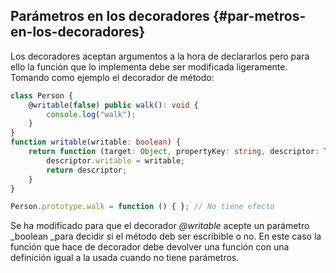 ## Parámetros en los decoradores {#par-metros-en-los-decoradores}

Los decoradores aceptan argumentos a la hora de declararlos pero para ello la función que lo implementa debe ser modificada ligeramente. Tomando como ejemplo el decorador de método:

```ts
class Person {
    @writable(false) public walk(): void {
        console.log("walk");
    }
}
function writable(writable: boolean) {
    return function (target: Object, propertyKey: string, descriptor: TypedPropertyDescriptor<any>) {
        descriptor.writable = writable;
        return descriptor;
    }
}

Person.prototype.walk = function () { }; // No tiene efecto
```

Se ha modificado para que el decorador _@writable_ acepte un parámetro _boolean _para decidir si el método deb ser escribible o no. En este caso la función que hace de decorador debe devolver una función con una definición igual a la usada cuando no tiene parámetros.

